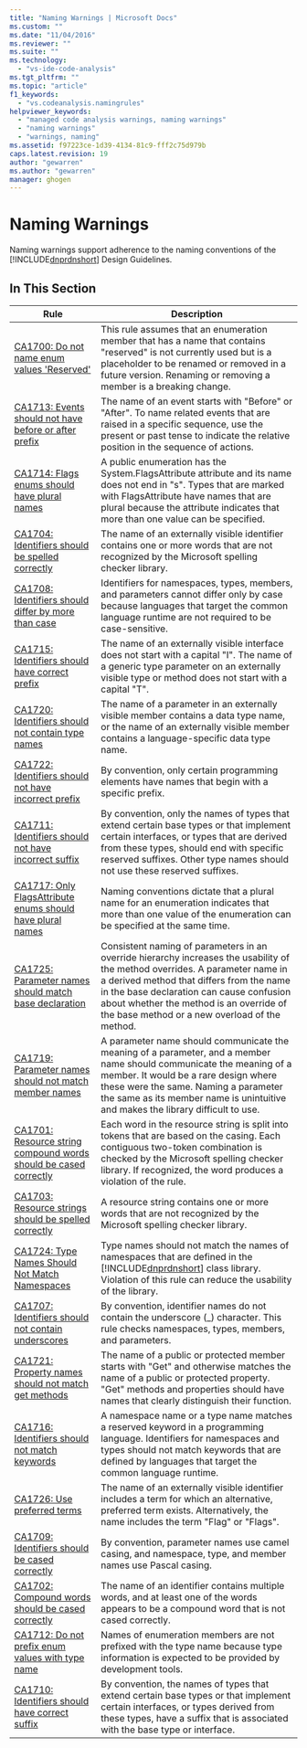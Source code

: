 ```yaml
---
title: "Naming Warnings | Microsoft Docs"
ms.custom: ""
ms.date: "11/04/2016"
ms.reviewer: ""
ms.suite: ""
ms.technology: 
  - "vs-ide-code-analysis"
ms.tgt_pltfrm: ""
ms.topic: "article"
f1_keywords: 
  - "vs.codeanalysis.namingrules"
helpviewer_keywords: 
  - "managed code analysis warnings, naming warnings"
  - "naming warnings"
  - "warnings, naming"
ms.assetid: f97223ce-1d39-4134-81c9-fff2c75d979b
caps.latest.revision: 19
author: "gewarren"
ms.author: "gewarren"
manager: ghogen
---
```

# Naming Warnings
Naming warnings support adherence to the naming conventions of the [!INCLUDE[dnprdnshort](../code-quality/includes/dnprdnshort_md.md)] Design Guidelines.  
  
## In This Section  
  
|Rule|Description|  
|----------|-----------------|  
|[CA1700: Do not name enum values 'Reserved'](../code-quality/ca1700-do-not-name-enum-values-reserved.md)|This rule assumes that an enumeration member that has a name that contains "reserved" is not currently used but is a placeholder to be renamed or removed in a future version. Renaming or removing a member is a breaking change.|  
|[CA1713: Events should not have before or after prefix](../code-quality/ca1713-events-should-not-have-before-or-after-prefix.md)|The name of an event starts with "Before" or "After". To name related events that are raised in a specific sequence, use the present or past tense to indicate the relative position in the sequence of actions.|  
|[CA1714: Flags enums should have plural names](../code-quality/ca1714-flags-enums-should-have-plural-names.md)|A public enumeration has the System.FlagsAttribute attribute and its name does not end in "s". Types that are marked with FlagsAttribute have names that are plural because the attribute indicates that more than one value can be specified.|  
|[CA1704: Identifiers should be spelled correctly](../code-quality/ca1704-identifiers-should-be-spelled-correctly.md)|The name of an externally visible identifier contains one or more words that are not recognized by the Microsoft spelling checker library.|  
|[CA1708: Identifiers should differ by more than case](../code-quality/ca1708-identifiers-should-differ-by-more-than-case.md)|Identifiers for namespaces, types, members, and parameters cannot differ only by case because languages that target the common language runtime are not required to be case-sensitive.|  
|[CA1715: Identifiers should have correct prefix](../code-quality/ca1715-identifiers-should-have-correct-prefix.md)|The name of an externally visible interface does not start with a capital "I".  The name of a generic type parameter on an externally visible type or method does not start with a capital "T".|  
|[CA1720: Identifiers should not contain type names](../code-quality/ca1720-identifiers-should-not-contain-type-names.md)|The name of a parameter in an externally visible member contains a data type name, or the name of an externally visible member contains a language-specific data type name.|  
|[CA1722: Identifiers should not have incorrect prefix](../code-quality/ca1722-identifiers-should-not-have-incorrect-prefix.md)|By convention, only certain programming elements have names that begin with a specific prefix.|  
|[CA1711: Identifiers should not have incorrect suffix](../code-quality/ca1711-identifiers-should-not-have-incorrect-suffix.md)|By convention, only the names of types that extend certain base types or that implement certain interfaces, or types that are derived from these types, should end with specific reserved suffixes. Other type names should not use these reserved suffixes.|  
|[CA1717: Only FlagsAttribute enums should have plural names](../code-quality/ca1717-only-flagsattribute-enums-should-have-plural-names.md)|Naming conventions dictate that a plural name for an enumeration indicates that more than one value of the enumeration can be specified at the same time.|  
|[CA1725: Parameter names should match base declaration](../code-quality/ca1725-parameter-names-should-match-base-declaration.md)|Consistent naming of parameters in an override hierarchy increases the usability of the method overrides. A parameter name in a derived method that differs from the name in the base declaration can cause confusion about whether the method is an override of the base method or a new overload of the method.|  
|[CA1719: Parameter names should not match member names](../code-quality/ca1719-parameter-names-should-not-match-member-names.md)|A parameter name should communicate the meaning of a parameter, and a member name should communicate the meaning of a member. It would be a rare design where these were the same. Naming a parameter the same as its member name is unintuitive and makes the library difficult to use.|  
|[CA1701: Resource string compound words should be cased correctly](../code-quality/ca1701-resource-string-compound-words-should-be-cased-correctly.md)|Each word in the resource string is split into tokens that are based on the casing. Each contiguous two-token combination is checked by the Microsoft spelling checker library. If recognized, the word produces a violation of the rule.|  
|[CA1703: Resource strings should be spelled correctly](../code-quality/ca1703-resource-strings-should-be-spelled-correctly.md)|A resource string contains one or more words that are not recognized by the Microsoft spelling checker library.|  
|[CA1724: Type Names Should Not Match Namespaces](../code-quality/ca1724-type-names-should-not-match-namespaces.md)|Type names should not match the names of namespaces that are defined in the [!INCLUDE[dnprdnshort](../code-quality/includes/dnprdnshort_md.md)] class library. Violation of this rule can reduce the usability of the library.|  
|[CA1707: Identifiers should not contain underscores](../code-quality/ca1707-identifiers-should-not-contain-underscores.md)|By convention, identifier names do not contain the underscore (_) character. This rule checks namespaces, types, members, and parameters.|  
|[CA1721: Property names should not match get methods](../code-quality/ca1721-property-names-should-not-match-get-methods.md)|The name of a public or protected member starts with "Get" and otherwise matches the name of a public or protected property. "Get" methods and properties should have names that clearly distinguish their function.|  
|[CA1716: Identifiers should not match keywords](../code-quality/ca1716-identifiers-should-not-match-keywords.md)|A namespace name or a type name matches a reserved keyword in a programming language. Identifiers for namespaces and types should not match keywords that are defined by languages that target the common language runtime.|  
|[CA1726: Use preferred terms](../code-quality/ca1726-use-preferred-terms.md)|The name of an externally visible identifier includes a term for which an alternative, preferred term exists. Alternatively, the name includes the term "Flag" or "Flags".|  
|[CA1709: Identifiers should be cased correctly](../code-quality/ca1709-identifiers-should-be-cased-correctly.md)|By convention, parameter names use camel casing, and namespace, type, and member names use Pascal casing.|  
|[CA1702: Compound words should be cased correctly](../code-quality/ca1702-compound-words-should-be-cased-correctly.md)|The name of an identifier contains multiple words, and at least one of the words appears to be a compound word that is not cased correctly.|  
|[CA1712: Do not prefix enum values with type name](../code-quality/ca1712-do-not-prefix-enum-values-with-type-name.md)|Names of enumeration members are not prefixed with the type name because type information is expected to be provided by development tools.|  
|[CA1710: Identifiers should have correct suffix](../code-quality/ca1710-identifiers-should-have-correct-suffix.md)|By convention, the names of types that extend certain base types or that implement certain interfaces, or types derived from these types, have a suffix that is associated with the base type or interface.|